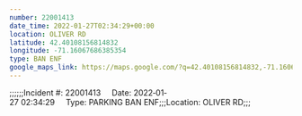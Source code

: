 ```yaml
---
number: 22001413
date_time: 2022-01-27T02:34:29+00:00
location: OLIVER RD
latitude: 42.40108156814832
longitude: -71.16067686385354
type: BAN ENF
google_maps_link: https://maps.google.com/?q=42.40108156814832,-71.16067686385354
---
```


;;;;;;Incident #: 22001413     Date: 2022‐01‐27 02:34:29     Type: PARKING BAN ENF;;;Location: OLIVER RD;;;
